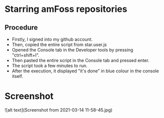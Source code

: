 # Starring amFoss repositories
## Procedure 
- Firstly, I signed into my github account.
- Then, copied the entire script from star.user.js 
- Opened the Console tab in the Developer tools by pressing "ctrl+shift+I".
- Then pasted the entire script in the Console tab and pressed enter.
- The script took a few minutes to run.
- After the execution, it displayed "it's done" in blue colour in the console itself.

# Screenshot
![alt text](Screenshot from 2021-03-14 11-58-45.jpg)
